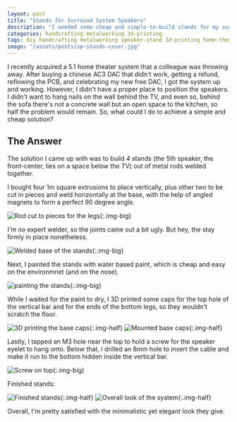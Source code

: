 ```yaml
---
layout: post
title: "Stands for Surround System Speakers"
description: "I needed some cheap and simple-to-build stands for my surround speakers"
categories: handcrafting metalworking 3d-printing
tags: diy handcrafting metalworking speaker-stand 3d-printing home-theater
image: "/assets/posts/sp-stands-cover.jpg"
---
```


I recently acquired a 5.1 home theater system that a colleague was throwing away. After buying a chinese AC3 DAC that didn't work, getting a refund, reflowing the PCB, and celebrating my new free DAC, I got the system up and working. However, I didn't have a proper place to position the speakers. I didn't want to hang nails on the wall behind the TV, and even so, behind the sofa there's not a concrete wall but an open space to the kitchen, so half the problem would remain. So, what could I do to achieve a simple and cheap solution?

## The Answer

The solution I came up with was to build 4 stands (the 5th speaker, the front-center, lies on a space below the TV) out of metal rods welded together.

I bought four 1m square extrusions to place vertically, plus other two to be cut in pieces and weld horizontally at the base, with the help of angled magnets to form a perfect 90 degree angle.

![Rod cut to pieces for the legs](/assets/posts/sp-stands-1.jpg){:.img-big}

I'm no expert welder, so the joints came out a bit ugly. But hey, the stay firmly in place nonetheless.

![Welded base of the stands](/assets/posts/sp-stands-2.jpg){:.img-big}

Next, I painted the stands with water based paint, which is cheap and easy on the environmnet (and on the nose).

![painting the stands](/assets/posts/sp-stands-3.jpg){:.img-big}

While I waited for the paint to dry, I 3D printed some caps for the top hole of the vertical bar and for the ends of the bottom legs, so they wouldn't scratch the floor.

![3D printing the base caps](/assets/posts/sp-stands-4.jpg){:.img-half}
![Mounted base caps](/assets/posts/sp-stands-5.jpg){:.img-half}

Lastly, I tapped an M3 hole near the top to hold a screw for the speaker eyelet to hang onto. Below that, I drilled an 8mm hole to insert the cable and make it run to the bottom hidden inside the vertical bar.

![Screw on top](/assets/posts/sp-stands-6.jpg){:.img-big}

Finished stands:

![Finished stands](/assets/posts/sp-stands-8.jpg){:.img-half}
![Overall look of the system](/assets/posts/sp-stands-7.jpg){:.img-half}

Overall, I'm pretty satisfied with the minimalistic yet elegant look they give.
